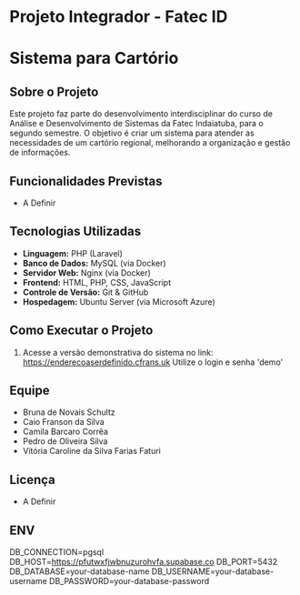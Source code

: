 # Projeto Integrador - Fatec ID
# Sistema para Cartório

## Sobre o Projeto
Este projeto faz parte do desenvolvimento interdisciplinar do curso de Análise e Desenvolvimento de Sistemas da Fatec Indaiatuba, para o segundo semestre. O objetivo é criar um sistema para atender as necessidades de um cartório regional, melhorando a organização e gestão de informações.

## Funcionalidades Previstas
- A Definir

## Tecnologias Utilizadas
- **Linguagem:** PHP (Laravel) 
- **Banco de Dados:** MySQL (via Docker)
- **Servidor Web:** Nginx (via Docker)
- **Frontend:** HTML, PHP, CSS, JavaScript
- **Controle de Versão:** Git & GitHub
- **Hospedagem:** Ubuntu Server (via Microsoft Azure)

## Como Executar o Projeto
1. Acesse a versão demonstrativa do sistema no link:
https://enderecoaserdefinido.cfrans.uk
Utilize o login e senha 'demo'

## Equipe
- Bruna de Novais Schultz
- Caio Franson da Silva
- Camila Barcaro Corrêa
- Pedro de Oliveira Silva
- Vitória Caroline da Silva Farias Faturi

## Licença
- A Definir

## ENV
DB_CONNECTION=pgsql
DB_HOST=https://pfutwxfjwbnuzurohvfa.supabase.co
DB_PORT=5432
DB_DATABASE=your-database-name
DB_USERNAME=your-database-username
DB_PASSWORD=your-database-password